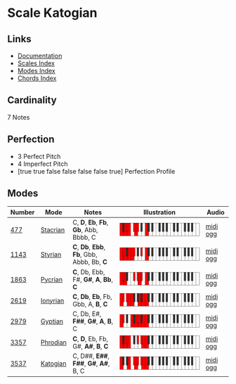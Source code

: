 # Scale Katogian

## Links

- [Documentation](index.md)
- [Scales Index](Scales.md)
- [Modes Index](Modes.md)
- [Chords Index](Chords.md)

## Cardinality

7 Notes

## Perfection

- 3 Perfect Pitch
- 4 Imperfect Pitch
- [true true false false false false true] Perfection Profile

## Modes

| Number | Mode | Notes | Illustration | Audio |
|--------|------|-------|--------------|-------|
| [477](https://ianring.com/musictheory/scales/477) | [Stacrian](ModeStacrian.md) | C, **D**, **Eb**, **Fb**, **Gb**, Abb, Bbbb, C | ![CNaturalStacrian](ModeCNaturalStacrian.png) | [midi](ModeCNaturalStacrian.mid) [ogg](ModeCNaturalStacrian.ogg) | 
| [1143](https://ianring.com/musictheory/scales/1143) | [Styrian](ModeStyrian.md) | **C**, **Db**, **Ebb**, **Fb**, Gbb, Abbb, Bb, **C** | ![CNaturalStyrian](ModeCNaturalStyrian.png) | [midi](ModeCNaturalStyrian.mid) [ogg](ModeCNaturalStyrian.ogg) | 
| [1863](https://ianring.com/musictheory/scales/1863) | [Pycrian](ModePycrian.md) | **C**, Db, Ebb, F#, **G#**, **A**, **Bb**, **C** | ![CNaturalPycrian](ModeCNaturalPycrian.png) | [midi](ModeCNaturalPycrian.mid) [ogg](ModeCNaturalPycrian.ogg) | 
| [2619](https://ianring.com/musictheory/scales/2619) | [Ionyrian](ModeIonyrian.md) | **C**, **Db**, **Eb**, Fb, Gbb, A, **B**, **C** | ![CNaturalIonyrian](ModeCNaturalIonyrian.png) | [midi](ModeCNaturalIonyrian.mid) [ogg](ModeCNaturalIonyrian.ogg) | 
| [2979](https://ianring.com/musictheory/scales/2979) | [Gyptian](ModeGyptian.md) | C, Db, E#, **F##**, **G#**, **A**, **B**, C | ![CNaturalGyptian](ModeCNaturalGyptian.png) | [midi](ModeCNaturalGyptian.mid) [ogg](ModeCNaturalGyptian.ogg) | 
| [3357](https://ianring.com/musictheory/scales/3357) | [Phrodian](ModePhrodian.md) | **C**, **D**, Eb, Fb, G#, **A#**, **B**, **C** | ![CNaturalPhrodian](ModeCNaturalPhrodian.png) | [midi](ModeCNaturalPhrodian.mid) [ogg](ModeCNaturalPhrodian.ogg) | 
| [3537](https://ianring.com/musictheory/scales/3537) | [Katogian](ModeKatogian.md) | C, D##, **E##**, **F##**, **G#**, **A#**, B, C | ![CNaturalKatogian](ModeCNaturalKatogian.png) | [midi](ModeCNaturalKatogian.mid) [ogg](ModeCNaturalKatogian.ogg) | 
